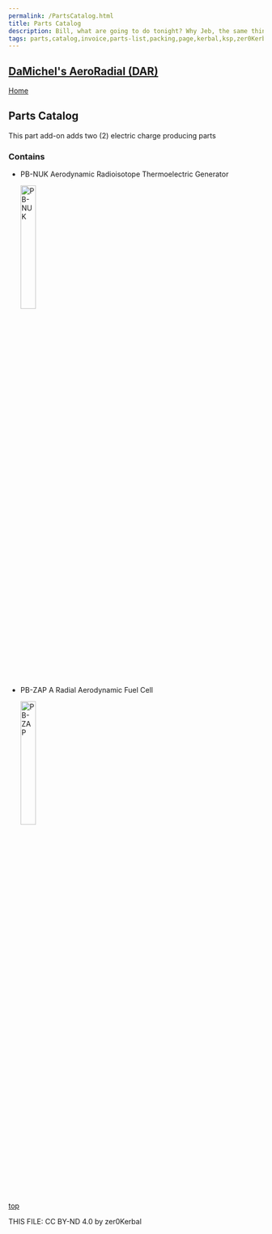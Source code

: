 ```yaml
---
permalink: /PartsCatalog.html
title: Parts Catalog
description: Bill, what are going to do tonight? Why Jeb, the same thing we do every night, Take over the world!
tags: parts,catalog,invoice,parts-list,packing,page,kerbal,ksp,zer0Kerbal,zedK
---
```

<!-- PartsCatalog.md v1.2.0.0
DaMichel's AeroRadial (DAR)
created: 01 Feb 2022
updated: 13 Apr 2023

TEMPLATE: PartsCatalog.md v1.1.4.2
created: 01 Feb 2022
updated: 17 Feb 2023 -->

<script src="https://kit.fontawesome.com/0ea5493613.js" crossorigin="anonymous"></script>
<i class="fa-solid fa-explosion fa-beat-fade fa-3x" style="--fa-beat-fade-opacity: 0.1; --fa-beat-fade-scale: 1.25;color: #FF7E03" ></i>

## [DaMichel's AeroRadial (DAR)][mod]

[Home](./index.md)

## Parts Catalog

This part add-on adds two (2) electric charge producing parts

<!-- no toc -->

### Contains

* PB-NUK Aerodynamic Radioisotope Thermoelectric Generator

  <img src="https://raw.githubusercontent.com/zer0Kerbal/AeroRadial/master/GameData/AeroRadial/Parts/%40thumbs/DM-RTG_icon.png" alt="PB-NUK" width="25%" height="25%" />

* PB-ZAP A Radial Aerodynamic Fuel Cell

  <img src="https://raw.githubusercontent.com/zer0Kerbal/AeroRadial/master/GameData/AeroRadial/Parts/%40thumbs/DM-RFC_icon.png" alt="PB-ZAP" width="25%" height="25%" />

[top](#parts-catalog)

THIS FILE: CC BY-ND 4.0 by zer0Kerbal

[mod]: https://www.curseforge.com/kerbal/ksp-mods/AeroRadial "AeroRadial (DAR)"
